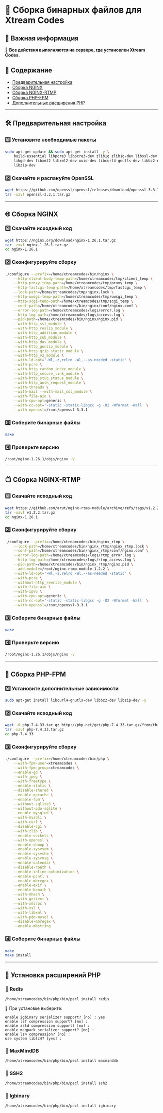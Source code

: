 # 🔧 **Сборка бинарных файлов для Xtream Codes**  

## 📌 **Важная информация**  
📌 **Все действия выполняются на сервере, где установлен Xtream Codes.**  

## 📖 **Содержание**  
- [Предварительная настройка](#предварительная-настройка)  
- [Сборка NGINX](#сборка-nginx)  
- [Сборка NGINX-RTMP](#сборка-nginx-rtmp)  
- [Сборка PHP-FPM](#сборка-php-fpm)  
- [Дополнительные расширения PHP](#установка-расширений-php)  

---

## 🛠 **Предварительная настройка**  

### 1️⃣ **Установите необходимые пакеты**  
```sh
sudo apt-get update && sudo apt-get install -y \
    build-essential libpcre3 libpcre3-dev zlib1g zlib1g-dev libssl-dev \
    libgd-dev libxml2 libxml2-dev uuid-dev libcurl4-gnutls-dev libbz2-dev \
    libzip-dev
```

### 2️⃣ **Скачайте и распакуйте OpenSSL**  
```sh
wget https://github.com/openssl/openssl/releases/download/openssl-3.3.1/openssl-3.3.1.tar.gz
tar -xzvf openssl-3.3.1.tar.gz
```

---

## 🌐 **Сборка NGINX**  

### 1️⃣ **Скачайте исходный код**  
```sh
wget https://nginx.org/download/nginx-1.26.1.tar.gz
tar -zxvf nginx-1.26.1.tar.gz
cd nginx-1.26.1
```

### 2️⃣ **Сконфигурируйте сборку**  
```sh
./configure --prefix=/home/xtreamcodes/bin/nginx \
    --http-client-body-temp-path=/home/xtreamcodes/tmp/client_temp \
    --http-proxy-temp-path=/home/xtreamcodes/tmp/proxy_temp \
    --http-fastcgi-temp-path=/home/xtreamcodes/tmp/fastcgi_temp \
    --lock-path=/home/xtreamcodes/tmp/nginx.lock \
    --http-uwsgi-temp-path=/home/xtreamcodes/tmp/uwsgi_temp \
    --http-scgi-temp-path=/home/xtreamcodes/tmp/scgi_temp \
    --conf-path=/home/xtreamcodes/bin/nginx/conf/nginx.conf \
    --error-log-path=/home/xtreamcodes/logs/error.log \
    --http-log-path=/home/xtreamcodes/logs/access.log \
    --pid-path=/home/xtreamcodes/bin/nginx/nginx.pid \
    --with-http_ssl_module \
    --with-http_realip_module \
    --with-http_addition_module \
    --with-http_sub_module \
    --with-http_dav_module \
    --with-http_gunzip_module \
    --with-http_gzip_static_module \
    --with-http_v2_module \
    --with-ld-opt='-Wl,-z,relro -Wl,--as-needed -static' \
    --with-pcre \
    --with-http_random_index_module \
    --with-http_secure_link_module \
    --with-http_stub_status_module \
    --with-http_auth_request_module \
    --with-threads \
    --with-mail --with-mail_ssl_module \
    --with-file-aio \
    --with-cpu-opt=generic \
    --with-cc-opt='-static -static-libgcc -g -O2 -Wformat -Wall' \
    --with-openssl=/root/openssl-3.3.1
```

### 3️⃣ **Соберите бинарные файлы**  
```sh
make
```

### 4️⃣ **Проверьте версию**  
```sh
/root/nginx-1.26.1/objs/nginx -V
```

---

## 📺 **Сборка NGINX-RTMP**  

### 1️⃣ **Скачайте исходный код**  
```sh
wget https://github.com/arut/nginx-rtmp-module/archive/refs/tags/v1.2.2.tar.gz
tar -xzvf v1.2.2.tar.gz
cd nginx-1.26.1
```

### 2️⃣ **Сконфигурируйте сборку**  
```sh
./configure --prefix=/home/xtreamcodes/bin/nginx_rtmp \
    --lock-path=/home/xtreamcodes/bin/nginx_rtmp/nginx_rtmp.lock \
    --conf-path=/home/xtreamcodes/bin/nginx_rtmp/conf/nginx.conf \
    --error-log-path=/home/xtreamcodes/logs/rtmp_error.log \
    --http-log-path=/home/xtreamcodes/logs/rtmp_access.log \
    --pid-path=/home/xtreamcodes/bin/nginx_rtmp/nginx.pid \
    --add-module=/root/nginx-rtmp-module-1.2.2 \
    --with-ld-opt='-Wl,-z,relro -Wl,--as-needed -static' \
    --with-pcre \
    --without-http_rewrite_module \
    --with-file-aio \
    --with-ipv6 \
    --with-cpu-opt=generic \
    --with-cc-opt='-static -static-libgcc -g -O2 -Wformat -Wall' \
    --with-openssl=/root/openssl-3.3.1
```

### 3️⃣ **Соберите бинарные файлы**  
```sh
make
```

### 4️⃣ **Проверьте версию**  
```sh
/root/nginx-1.26.1/objs/nginx -v
```

---

## 🐘 **Сборка PHP-FPM**  

### 1️⃣ **Установите дополнительные зависимости**  
```sh
sudo apt-get install libcurl4-gnutls-dev libbz2-dev libzip-dev -y
```

### 2️⃣ **Скачайте исходный код**  
```sh
wget -O php-7.4.33.tar.gz http://php.net/get/php-7.4.33.tar.gz/from/this/mirror
tar -xzvf php-7.4.33.tar.gz
cd php-7.4.33
```

### 3️⃣ **Сконфигурируйте сборку**  
```sh
./configure --prefix=/home/xtreamcodes/bin/php \
    --with-fpm-user=xtreamcodes \
    --with-fpm-group=xtreamcodes \
    --enable-gd \
    --with-jpeg \
    --with-freetype \
    --enable-static \
    --disable-shared \
    --enable-opcache \
    --enable-fpm \
    --without-sqlite3 \
    --without-pdo-sqlite \
    --enable-mysqlnd \
    --with-mysqli \
    --with-curl \
    --disable-cgi \
    --with-zlib \
    --enable-sockets \
    --with-openssl \
    --enable-shmop \
    --enable-sysvsem \
    --enable-sysvshm \
    --enable-sysvmsg \
    --enable-calendar \
    --disable-rpath \
    --enable-inline-optimization \
    --enable-pcntl \
    --enable-mbregex \
    --enable-exif \
    --enable-bcmath \
    --with-mhash \
    --with-gettext \
    --with-xmlrpc \
    --with-xsl \
    --with-libxml \
    --with-pdo-mysql \
    --disable-mbregex \
    --enable-mbstring
```

### 4️⃣ **Соберите бинарные файлы**  
```sh
make
make install
```

---

## 🔌 **Установка расширений PHP**  

### 📌 **Redis**  
```sh
/home/xtreamcodes/bin/php/bin/pecl install redis
```
🔹 При установке выберите:  
```
enable igbinary serializer support? [no] : yes
enable lzf compression support? [no] : 
enable zstd compression support? [no] : 
enable msgpack serializer support? [no] :
enable lz4 compression? [no] : 
use system liblz4? [yes] : 
```

### 📌 **MaxMindDB**  
```sh
/home/xtreamcodes/bin/php/bin/pecl install maxminddb
```

### 📌 **SSH2**  
```sh
/home/xtreamcodes/bin/php/bin/pecl install ssh2
```

### 📌 **Igbinary**  
```sh
/home/xtreamcodes/bin/php/bin/pecl install igbinary
```